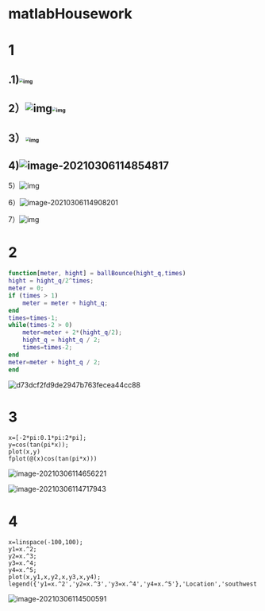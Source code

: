 # matlabHousework

# 1

## .1)<img src="file:///C:\Users\keyter\AppData\Roaming\Tencent\Users\853650711\QQ\WinTemp\RichOle\S8UAFCBC7@[V%G{KCBZ%RN9.png" alt="img" style="zoom: 50%;" />

## 2）<img src="file:///C:\Users\keyter\AppData\Roaming\Tencent\Users\853650711\QQ\WinTemp\RichOle\0T[MCO1XQ$FOGHO]VQ3{3`I.png" alt="img" /><img src="file:///C:\Users\keyter\AppData\Roaming\Tencent\Users\853650711\QQ\WinTemp\RichOle\0T[MCO1XQ$FOGHO]VQ3{3`I.png" alt="img" style="zoom:50%;" />

## 3）<img src="file:///C:\Users\keyter\AppData\Roaming\Tencent\Users\853650711\QQ\WinTemp\RichOle\RIEYS683_JU4M1EIMRQSSM3.png" alt="img" style="zoom:50%;" />



## 4)![image-20210306114854817](housework01.assets/image-20210306114854817.png)

5）![img](file:///C:\Users\keyter\AppData\Roaming\Tencent\Users\853650711\QQ\WinTemp\RichOle\A[D[8176NM`P_S7UQK1SI`5.png)

6）![image-20210306114908201](housework01.assets/image-20210306114908201.png)

7）![img](file:///C:\Users\keyter\AppData\Roaming\Tencent\Users\853650711\QQ\WinTemp\RichOle\R2%@ZBZ[Y[}BYFQQU~TO[PQ.png)

# 2



```matlab
function[meter, hight] = ballBounce(hight_q,times)
hight = hight_q/2^times;
meter = 0;
if (times > 1)
    meter = meter + hight_q;
end
times=times-1;
while(times-2 > 0)
    meter=meter + 2*(hight_q/2);
    hight_q = hight_q / 2;
    times=times-2;
end
meter=meter + hight_q / 2;
end
```

![d73dcf2fd9de2947b763fecea44cc88](housework01.assets/d73dcf2fd9de2947b763fecea44cc88.png)

# 3

```
x=[-2*pi:0.1*pi:2*pi];
y=cos(tan(pi*x));
plot(x,y)
fplot(@(x)cos(tan(pi*x)))
```

![image-20210306114656221](housework01.assets/image-20210306114656221.png)

![image-20210306114717943](housework01.assets/image-20210306114717943.png)



# 4

```
x=linspace(-100,100);
y1=x.^2;
y2=x.^3;
y3=x.^4;
y4=x.^5;
plot(x,y1,x,y2,x,y3,x,y4);
legend({'y1=x.^2','y2=x.^3','y3=x.^4','y4=x.^5'},'Location','southwest')
```

![image-20210306114500591](housework01.assets/image-20210306114500591.png)
